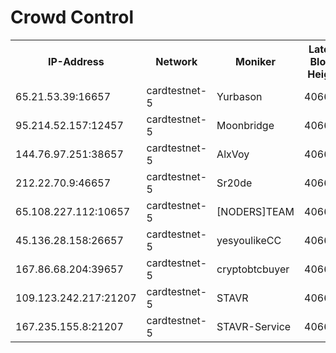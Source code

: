 # Crowd Control

<table><tr><th>IP-Address</th><th>Network</th><th>Moniker</th><th>Latest Block Height</th><th>Earliest Block Height</th><th>Catching Up</th><th>Voting Power</th><th>Scan Time</th></tr><tr><td>65.21.53.39:16657</td><td>cardtestnet-5</td><td>Yurbason</td><td>406670</td><td>1</td><td>False</td><td>299</td><td>2023-11-14T19:00:31.720427349CET</td></tr><tr><td>95.214.52.157:12457</td><td>cardtestnet-5</td><td>Moonbridge</td><td>406670</td><td>1</td><td>False</td><td>300</td><td>2023-11-14T19:00:33.557505385CET</td></tr><tr><td>144.76.97.251:38657</td><td>cardtestnet-5</td><td>AlxVoy</td><td>406670</td><td>1</td><td>False</td><td>300</td><td>2023-11-14T19:00:34.451104913CET</td></tr><tr><td>212.22.70.9:46657</td><td>cardtestnet-5</td><td>Sr20de</td><td>406670</td><td>1</td><td>False</td><td>300</td><td>2023-11-14T19:00:35.434824259CET</td></tr><tr><td>65.108.227.112:10657</td><td>cardtestnet-5</td><td>[NODERS]TEAM</td><td>406671</td><td>1</td><td>False</td><td>100</td><td>2023-11-14T19:00:40.157247988CET</td></tr><tr><td>45.136.28.158:26657</td><td>cardtestnet-5</td><td>yesyoulikeCC</td><td>406670</td><td>287001</td><td>False</td><td>0</td><td>2023-11-14T19:00:35.929013931CET</td></tr><tr><td>167.86.68.204:39657</td><td>cardtestnet-5</td><td>cryptobtcbuyer</td><td>406670</td><td>306670</td><td>False</td><td>299</td><td>2023-11-14T19:00:32.666890049CET</td></tr><tr><td>109.123.242.217:21207</td><td>cardtestnet-5</td><td>STAVR</td><td>406671</td><td>342001</td><td>False</td><td>326</td><td>2023-11-14T19:00:40.807374154CET</td></tr><tr><td>167.235.155.8:21207</td><td>cardtestnet-5</td><td>STAVR-Service</td><td>406670</td><td>405701</td><td>False</td><td>0</td><td>2023-11-14T19:00:39.172691596CET</td></tr></table>